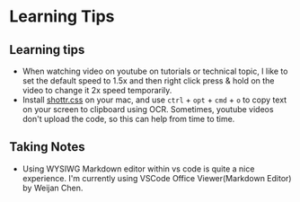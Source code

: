 # Learning Tips

## Learning tips

- When watching video on youtube on tutorials or technical topic, I like to set the default speed to 1.5x and then right click press & hold on the video to change it 2x speed temporarily.
- Install [shottr.css](https://shottr.cc/) on your mac, and use `ctrl` + `opt` + `cmd` + `o` to copy text on your screen to clipboard using OCR. Sometimes, youtube videos don't upload the code, so this can help from time to time.

## Taking Notes

- Using WYSIWG Markdown editor within vs code is quite a nice experience. I'm currently using VSCode Office Viewer(Markdown Editor) by Weijan Chen.

